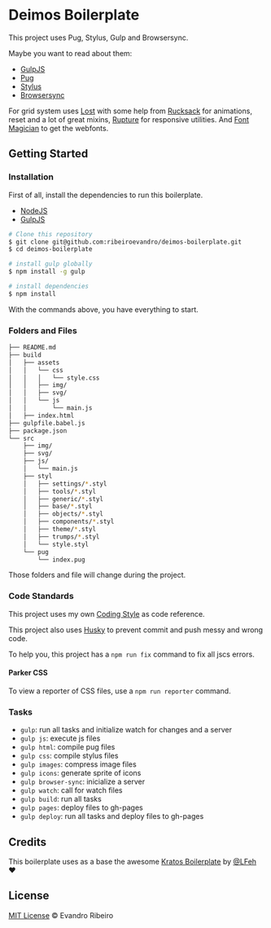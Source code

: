 # Deimos Boilerplate

This project uses Pug, Stylus, Gulp and Browsersync.

Maybe you want to read about them:
- [GulpJS](http://gulpjs.com/)
- [Pug](https://github.com/pugjs/pug)
- [Stylus](http://learnboost.github.io/stylus/)
- [Browsersync](https://www.browsersync.io/)

For grid system uses [Lost](https://github.com/peterramsing/lost) with some help from [Rucksack](http://simplaio.github.io/rucksack/) for animations, reset and a lot of great mixins, [Rupture](https://github.com/jenius/rupture) for responsive utilities. And [Font Magician](https://github.com/jonathantneal/postcss-font-magician/) to get the webfonts.


## Getting Started

### Installation

First of all, install the dependencies to run this boilerplate.

- [NodeJS](http://nodejs.org/)
- [GulpJS](http://gulpjs.com/)


```sh
# Clone this repository
$ git clone git@github.com:ribeiroevandro/deimos-boilerplate.git
$ cd deimos-boilerplate

# install gulp globally
$ npm install -g gulp

# install dependencies
$ npm install

```

With the commands above, you have everything to start.

### Folders and Files

```sh
├── README.md
├── build
│   ├── assets
│   │   └── css
│   │   │   └── style.css
│   │   ├── img/
│   │   ├── svg/
│   │   └── js
│   │       └── main.js
│   ├── index.html
├── gulpfile.babel.js
├── package.json
└── src
    ├── img/
    ├── svg/
    ├── js/
    │   └── main.js
    ├── styl
    │   ├── settings/*.styl
    │   ├── tools/*.styl
    │   ├── generic/*.styl
    │   ├── base/*.styl
    │   ├── objects/*.styl
    │   ├── components/*.styl
    │   ├── theme/*.styl
    │   ├── trumps/*.styl
    │   └── style.styl
    └── pug
        └── index.pug
```

Those folders and file will change during the project.


### Code Standards

This project uses my own [Coding Style](https://github.com/LFeh/coding-style) as code reference.

This project also uses [Husky](https://github.com/typicode/husky) to prevent commit and push messy and wrong code.

To help you, this project has a `npm run fix` command to fix all jscs errors.


#### Parker CSS

To view a reporter of CSS files, use a `npm run reporter` command.


### Tasks

- `gulp`: run all tasks and initialize watch for changes and a server
- `gulp js`: execute js files
- `gulp html`: compile pug files
- `gulp css`: compile stylus files
- `gulp images`: compress image files
- `gulp icons`: generate sprite of icons
- `gulp browser-sync`: inicialize a server
- `gulp watch`: call for watch files
- `gulp build`: run all tasks
- `gulp pages`: deploy files to gh-pages
- `gulp deploy`: run all tasks and deploy files to gh-pages


## Credits

This boilerplate uses as a base the awesome [Kratos Boilerplate](https://github.com/LFeh/kratos-boilerplate) by [@LFeh](https://twitter.com/LFeh) :heart:


## License

[MIT License](https://ribeiroevandro.mit-license.org/) © Evandro Ribeiro
